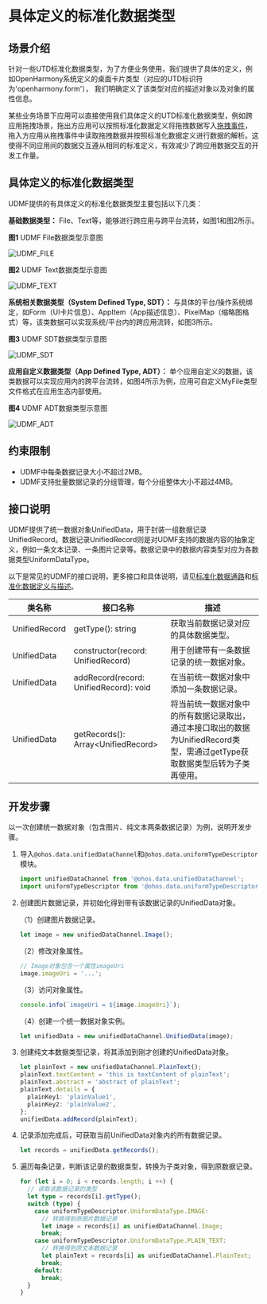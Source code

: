 # 具体定义的标准化数据类型


## 场景介绍

针对一些UTD标准化数据类型，为了方便业务使用，我们提供了具体的定义，例如OpenHarmony系统定义的桌面卡片类型（对应的UTD标识符为'openharmony.form'），
我们明确定义了该类型对应的描述对象以及对象的属性信息。

某些业务场景下应用可以直接使用我们具体定义的UTD标准化数据类型，例如跨应用拖拽场景，拖出方应用可以按照标准化数据定义将拖拽数据写入[拖拽事件](../reference/arkui-ts/ts-universal-events-drag-drop.md#dragevent说明)，
拖入方应用从拖拽事件中读取拖拽数据并按照标准化数据定义进行数据的解析。这使得不同应用间的数据交互遵从相同的标准定义，有效减少了跨应用数据交互的开发工作量。

## 具体定义的标准化数据类型

UDMF提供的有具体定义的标准化数据类型主要包括以下几类：

**基础数据类型：** File、Text等，能够进行跨应用与跨平台流转，如图1和图2所示。

**图1** UDMF File数据类型示意图

![UDMF_FILE](figures/udmf_type_File.png)

**图2** UDMF Text数据类型示意图

![UDMF_TEXT](figures/udmf_type_Text.png)

**系统相关数据类型（System Defined Type, SDT）：** 与具体的平台/操作系统绑定，如Form（UI卡片信息）、AppItem（App描述信息）、PixelMap（缩略图格式）等，该类数据可以实现系统/平台内的跨应用流转，如图3所示。

**图3** UDMF SDT数据类型示意图

![UDMF_SDT](figures/udmf_type_SDT.png)

**应用自定义数据类型（App Defined Type, ADT）：** 单个应用自定义的数据，该类数据可以实现应用内的跨平台流转，如图4所示为例，应用可自定义MyFile类型文件格式在应用生态内部使用。

**图4** UDMF ADT数据类型示意图

![UDMF_ADT](figures/udmf_type_ADT.png)

## 约束限制

- UDMF中每条数据记录大小不超过2MB。
- UDMF支持批量数据记录的分组管理，每个分组整体大小不超过4MB。

## 接口说明

UDMF提供了统一数据对象UnifiedData，用于封装一组数据记录UnifiedRecord。数据记录UnifiedRecord则是对UDMF支持的数据内容的抽象定义，例如一条文本记录、一条图片记录等。数据记录中的数据内容类型对应为各数据类型UniformDataType。

以下是常见的UDMF的接口说明，更多接口和具体说明，请见[标准化数据通路](../reference/apis/js-apis-data-unifiedDataChannel.md)和[标准化数据定义与描述](../reference/apis/js-apis-data-uniformTypeDescriptor.md)。

| 类名称           | 接口名称           | 描述                                                                                            | 
|---------------|-------------------|-----------------------------------------------------------------------------------------------|
| UnifiedRecord | getType(): string                      | 获取当前数据记录对应的具体数据类型。 |
| UnifiedData   | constructor(record: UnifiedRecord)     | 用于创建带有一条数据记录的统一数据对象。                                                     |
| UnifiedData   | addRecord(record: UnifiedRecord): void | 在当前统一数据对象中添加一条数据记录。                                                      |
| UnifiedData   | getRecords(): Array\<UnifiedRecord> | 将当前统一数据对象中的所有数据记录取出，通过本接口取出的数据为UnifiedRecord类型，需通过getType获取数据类型后转为子类再使用。 |


## 开发步骤

以一次创建统一数据对象（包含图片、纯文本两条数据记录）为例，说明开发步骤。

1. 导入`@ohos.data.unifiedDataChannel`和`@ohos.data.uniformTypeDescriptor`模块。
   
   ```ts
   import unifiedDataChannel from '@ohos.data.unifiedDataChannel';
   import uniformTypeDescriptor from '@ohos.data.uniformTypeDescriptor';
   ```
2. 创建图片数据记录，并初始化得到带有该数据记录的UnifiedData对象。
   
   （1）创建图片数据记录。
   
   ```ts
   let image = new unifiedDataChannel.Image();
   ```
   
   （2）修改对象属性。
   
   ```ts
   // Image对象包含一个属性imageUri
   image.imageUri = '...';
   ```
   
   （3）访问对象属性。
   
   ```ts
   console.info(`imageUri = ${image.imageUri}`);
   ```
   
   （4）创建一个统一数据对象实例。
   
   ```ts
   let unifiedData = new unifiedDataChannel.UnifiedData(image);
   ```
3. 创建纯文本数据类型记录，将其添加到刚才创建的UnifiedData对象。
   
   ```ts
   let plainText = new unifiedDataChannel.PlainText();
   plainText.textContent = 'this is textContent of plainText';
   plainText.abstract = 'abstract of plainText';
   plainText.details = {
     plainKey1: 'plainValue1',
     plainKey2: 'plainValue2',
   };
   unifiedData.addRecord(plainText);
   ```
4. 记录添加完成后，可获取当前UnifiedData对象内的所有数据记录。
   
   ```ts
   let records = unifiedData.getRecords();
   ```
5. 遍历每条记录，判断该记录的数据类型，转换为子类对象，得到原数据记录。
   
   ```ts
   for (let i = 0; i < records.length; i ++) {
     // 读取该数据记录的类型
     let type = records[i].getType();
     switch (type) {
       case uniformTypeDescriptor.UniformDataType.IMAGE:
         // 转换得到原图片数据记录
         let image = records[i] as unifiedDataChannel.Image;
         break;
       case uniformTypeDescriptor.UniformDataType.PLAIN_TEXT:
         // 转换得到原文本数据记录
         let plainText = records[i] as unifiedDataChannel.PlainText;
         break;
       default:
         break;
     }
   }
   ```
